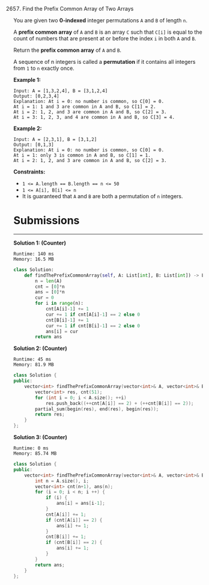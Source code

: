 2657. Find the Prefix Common Array of Two Arrays

You are given two **0-indexed** integer permutations `A` and `B` of length `n`.

A **prefix common array** of `A` and `B` is an array `C` such that `C[i]` is equal to the count of numbers that are present at or before the index `i` in both `A` and `B`.

Return the **prefix common array** of `A` and `B`.

A sequence of n integers is called a **permutation** if it contains all integers from `1` to `n` exactly once.

 

**Example 1:**
```
Input: A = [1,3,2,4], B = [3,1,2,4]
Output: [0,2,3,4]
Explanation: At i = 0: no number is common, so C[0] = 0.
At i = 1: 1 and 3 are common in A and B, so C[1] = 2.
At i = 2: 1, 2, and 3 are common in A and B, so C[2] = 3.
At i = 3: 1, 2, 3, and 4 are common in A and B, so C[3] = 4.
```

**Example 2:**
```
Input: A = [2,3,1], B = [3,1,2]
Output: [0,1,3]
Explanation: At i = 0: no number is common, so C[0] = 0.
At i = 1: only 3 is common in A and B, so C[1] = 1.
At i = 2: 1, 2, and 3 are common in A and B, so C[2] = 3.
```

**Constraints:**

* `1 <= A.length == B.length == n <= 50`
* `1 <= A[i], B[i] <= n`
* It is guaranteed that `A` and `B` are both a permutation of `n` integers.

# Submissions
---
**Solution 1: (Counter)**
```
Runtime: 140 ms
Memory: 16.5 MB
```
```python
class Solution:
    def findThePrefixCommonArray(self, A: List[int], B: List[int]) -> List[int]:
        n = len(A)
        cnt = [0]*n
        ans = [0]*n
        cur = 0
        for i in range(n):
            cnt[A[i]-1] += 1
            cur += 1 if cnt[A[i]-1] == 2 else 0
            cnt[B[i]-1] += 1
            cur += 1 if cnt[B[i]-1] == 2 else 0
            ans[i] = cur
        return ans
```

**Solution 2: (Counter)**
```
Runtime: 45 ms
Memory: 81.9 MB
```
```c++
class Solution {
public:
    vector<int> findThePrefixCommonArray(vector<int>& A, vector<int>& B) {
        vector<int> res, cnt(51);
        for (int i = 0; i < A.size(); ++i)
            res.push_back((++cnt[A[i]] == 2) + (++cnt[B[i]] == 2));
        partial_sum(begin(res), end(res), begin(res));
        return res;
    }
};
```

**Solution 3: (Counter)**
```
Runtime: 0 ms
Memory: 85.74 MB
```
```c++
class Solution {
public:
    vector<int> findThePrefixCommonArray(vector<int>& A, vector<int>& B) {
        int n = A.size(), i;
        vector<int> cnt(n+1), ans(n);
        for (i = 0; i < n; i ++) {
            if (i) {
                ans[i] = ans[i-1];
            }
            cnt[A[i]] += 1;
            if (cnt[A[i]] == 2) {
                ans[i] += 1;
            }
            cnt[B[i]] += 1;
            if (cnt[B[i]] == 2) {
                ans[i] += 1;
            }
        }
        return ans;
    }
};
```
